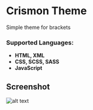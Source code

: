 Crismon Theme
==============================================
Simple theme for brackets


### Supported Languages:
- **HTML, XML**
- **CSS, SCSS, SASS**
- **JavaScript**

## Screenshot
![alt text](https://github.com/hosein2398/Crimson/blob/master/screenshot/Screen.JPG)



